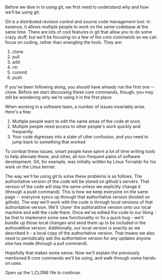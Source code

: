 Before we dive in to using git, we first need to understand why and how we'll be using git.

Git is a distributed revision control and source code management tool. In essence, it allows
multiple people to work on the same codebase at the same time. There are lots of cool
features in git that allow you to do some crazy stuff, but we'll be focusing on a few of the
core commands so we can focus on coding, rather than wrangling the tools.  They are:

1. clone
2. pull
3. add
4. rm
5. commit
6. push

If you've been following along, you should have already run the first one -- clone. 
Before we start discussing these core commands, though, you may still be wondering why we're
using it in the first place.

When working in a software team, a number of issues invariably arise. Here's a few:

1. Multiple people want to edit the same areas of the code at once.
2. Multiple people need access to other people's work quickly and frequently.
3. Your code digresses into a state of utter confusion, and you need to jump back to
   something that worked

To combat these issues, smart people have spent a lot of time writing tools to help alleviate
these, and other, all-too-frequent pains of software development.  Git, for example, was
initially written by Linus Torvalds for his work on the Linux kernel.

The way we'll be using git to solve these problems is as follows. The authoritative version
of the code will be stored on github's servers. That version of the code will stay the same
unless we explicitly change it (through a push command). This is how we keep everyone on the
same page -- everyone syncs up through that authoritative version (hosted on github).  The
way we'll work with the code is through local versions of that authoritative version. We'll
'clone' the authoratitive version onto our local machine and edit the code there.  Once we've
edited the code to our liking - be that to implement some new functionality or fix a quick
bug - we'll bundle up those local changes and send them up to be included in the authoratitive
version. Additionally, our local version is exactly as we described it - a local copy of the
authoritative version.  That means we also need to periodically ask the authoritative version
for any updates anyone else has made (through a pull command).

Hopefully that makes some sense.  Now we'll explain the previously mentioned 6 core commands
we'll be using, and walk through some hands-on uses.

Open up the 1_CLONE file to continue.


